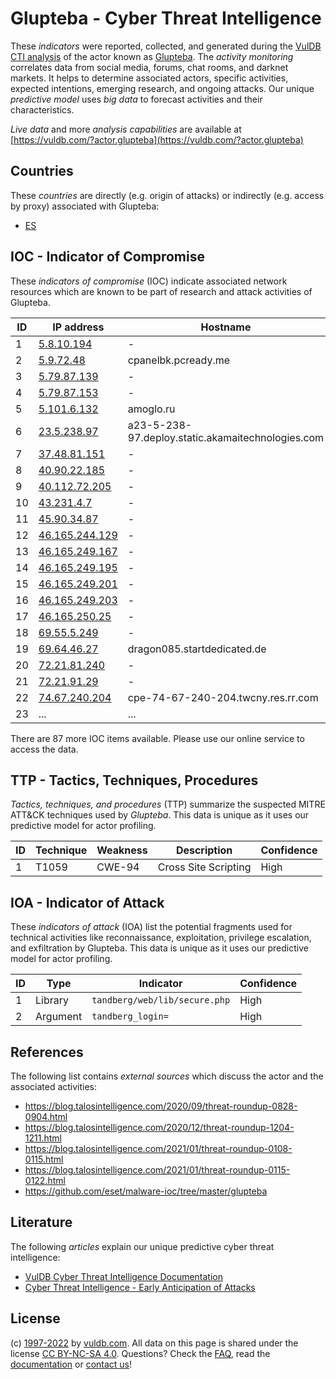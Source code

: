 # Glupteba - Cyber Threat Intelligence

These _indicators_ were reported, collected, and generated during the [VulDB CTI analysis](https://vuldb.com/?kb.cti) of the actor known as [Glupteba](https://vuldb.com/?actor.glupteba). The _activity monitoring_ correlates data from social media, forums, chat rooms, and darknet markets. It helps to determine associated actors, specific activities, expected intentions, emerging research, and ongoing attacks. Our unique _predictive model_ uses _big data_ to forecast activities and their characteristics.

_Live data_ and more _analysis capabilities_ are available at [https://vuldb.com/?actor.glupteba](https://vuldb.com/?actor.glupteba)

## Countries

These _countries_ are directly (e.g. origin of attacks) or indirectly (e.g. access by proxy) associated with Glupteba:

* [ES](https://vuldb.com/?country.es)

## IOC - Indicator of Compromise

These _indicators of compromise_ (IOC) indicate associated network resources which are known to be part of research and attack activities of Glupteba.

ID | IP address | Hostname | Campaign | Confidence
-- | ---------- | -------- | -------- | ----------
1 | [5.8.10.194](https://vuldb.com/?ip.5.8.10.194) | - | - | High
2 | [5.9.72.48](https://vuldb.com/?ip.5.9.72.48) | cpanelbk.pcready.me | - | High
3 | [5.79.87.139](https://vuldb.com/?ip.5.79.87.139) | - | - | High
4 | [5.79.87.153](https://vuldb.com/?ip.5.79.87.153) | - | - | High
5 | [5.101.6.132](https://vuldb.com/?ip.5.101.6.132) | amoglo.ru | - | High
6 | [23.5.238.97](https://vuldb.com/?ip.23.5.238.97) | a23-5-238-97.deploy.static.akamaitechnologies.com | - | High
7 | [37.48.81.151](https://vuldb.com/?ip.37.48.81.151) | - | - | High
8 | [40.90.22.185](https://vuldb.com/?ip.40.90.22.185) | - | - | High
9 | [40.112.72.205](https://vuldb.com/?ip.40.112.72.205) | - | - | High
10 | [43.231.4.7](https://vuldb.com/?ip.43.231.4.7) | - | - | High
11 | [45.90.34.87](https://vuldb.com/?ip.45.90.34.87) | - | - | High
12 | [46.165.244.129](https://vuldb.com/?ip.46.165.244.129) | - | - | High
13 | [46.165.249.167](https://vuldb.com/?ip.46.165.249.167) | - | - | High
14 | [46.165.249.195](https://vuldb.com/?ip.46.165.249.195) | - | - | High
15 | [46.165.249.201](https://vuldb.com/?ip.46.165.249.201) | - | - | High
16 | [46.165.249.203](https://vuldb.com/?ip.46.165.249.203) | - | - | High
17 | [46.165.250.25](https://vuldb.com/?ip.46.165.250.25) | - | - | High
18 | [69.55.5.249](https://vuldb.com/?ip.69.55.5.249) | - | - | High
19 | [69.64.46.27](https://vuldb.com/?ip.69.64.46.27) | dragon085.startdedicated.de | - | High
20 | [72.21.81.240](https://vuldb.com/?ip.72.21.81.240) | - | - | High
21 | [72.21.91.29](https://vuldb.com/?ip.72.21.91.29) | - | - | High
22 | [74.67.240.204](https://vuldb.com/?ip.74.67.240.204) | cpe-74-67-240-204.twcny.res.rr.com | - | High
23 | ... | ... | ... | ...

There are 87 more IOC items available. Please use our online service to access the data.

## TTP - Tactics, Techniques, Procedures

_Tactics, techniques, and procedures_ (TTP) summarize the suspected MITRE ATT&CK techniques used by _Glupteba_. This data is unique as it uses our predictive model for actor profiling.

ID | Technique | Weakness | Description | Confidence
-- | --------- | -------- | ----------- | ----------
1 | T1059 | CWE-94 | Cross Site Scripting | High

## IOA - Indicator of Attack

These _indicators of attack_ (IOA) list the potential fragments used for technical activities like reconnaissance, exploitation, privilege escalation, and exfiltration by Glupteba. This data is unique as it uses our predictive model for actor profiling.

ID | Type | Indicator | Confidence
-- | ---- | --------- | ----------
1 | Library | `tandberg/web/lib/secure.php` | High
2 | Argument | `tandberg_login=` | High

## References

The following list contains _external sources_ which discuss the actor and the associated activities:

* https://blog.talosintelligence.com/2020/09/threat-roundup-0828-0904.html
* https://blog.talosintelligence.com/2020/12/threat-roundup-1204-1211.html
* https://blog.talosintelligence.com/2021/01/threat-roundup-0108-0115.html
* https://blog.talosintelligence.com/2021/01/threat-roundup-0115-0122.html
* https://github.com/eset/malware-ioc/tree/master/glupteba

## Literature

The following _articles_ explain our unique predictive cyber threat intelligence:

* [VulDB Cyber Threat Intelligence Documentation](https://vuldb.com/?kb.cti)
* [Cyber Threat Intelligence - Early Anticipation of Attacks](https://www.scip.ch/en/?labs.20201022)

## License

(c) [1997-2022](https://vuldb.com/?kb.changelog) by [vuldb.com](https://vuldb.com/?kb.about). All data on this page is shared under the license [CC BY-NC-SA 4.0](https://creativecommons.org/licenses/by-nc-sa/4.0/). Questions? Check the [FAQ](https://vuldb.com/?kb.faq), read the [documentation](https://vuldb.com/?kb) or [contact us](https://vuldb.com/?contact)!
